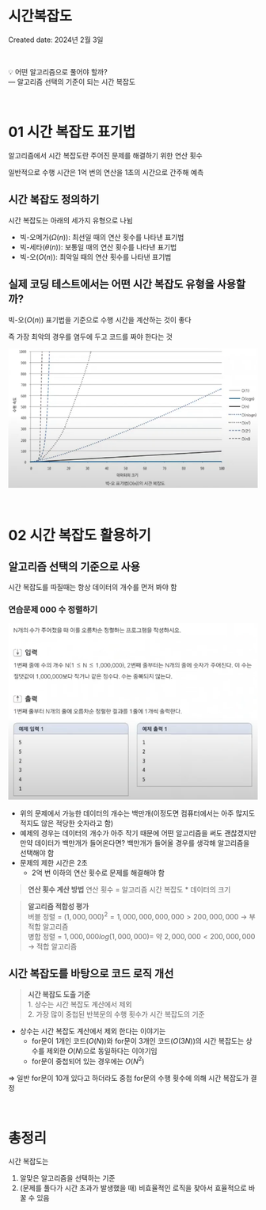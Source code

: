 # 시간복잡도

Created date: 2024년 2월 3일

<br>

<aside>

💡 어떤 알고리즘으로 풀어야 할까? <br>
— 알고리즘 선택의 기준이 되는 시간 복잡도

</aside>

<br>

# 01 시간 복잡도 표기법

알고리즘에서 시간 복잡도란 주어진 문제를 해결하기 위한 연산 횟수

일반적으로 수행 시간은 1억 번의 연산을 1초의 시간으로 간주해 예측

## 시간 복잡도 정의하기

시간 복잡도는 아래의 세가지 유형으로 나뉨

- 빅-오메가($Ω(n)$): 최선일 때의 연산 횟수를 나타낸 표기법
- 빅-세타($θ(n)$): 보통일 때의 연산 횟수를 나타낸 표기법
- 빅-오($O(n)$): 최악일 때의 연산 횟수를 나타낸 표기법

## 실제 코딩 테스트에서는 어떤 시간 복잡도 유형을 사용할까?

빅-오($O(n)$) 표기법을 기준으로 수행 시간을 계산하는 것이 좋다

즉 가장 최악의 경우를 염두에 두고 코드를 짜야 한다는 것

![Untitled](image/time_conplexity/time_complexity_image1.png)

<br>

# 02 시간 복잡도 활용하기

## 알고리즘 선택의 기준으로 사용

시간 복잡도를 따질때는 항상 데이터의 개수를 먼저 봐야 함

### 연습문제 000 수 정렬하기

![Untitled](image/time_conplexity/time_complexity_image2.png)

- 위의 문제에서 가능한 데이터의 개수는 백만개(이정도면 컴퓨터에서는 아주 많지도 적지도 않은 적당한 숫자라고 함)
- 예제의 경우는 데이터의 개수가 아주 작기 때문에 어떤 알고리즘을 써도 괜찮겠지만 만약 데이터가 백만개가 들어온다면? 백만개가 들어올 경우를 생각해 알고리즘을 선택해야 함
- 문제의 제한 시간은 2초
    - 2억 번 이하의 연산 횟수로 문제를 해결해야 함

> **연산 횟수 계산 방법**
연산 횟수 = 알고리즘 시간 복잡도 * 데이터의 크기
> 

> **알고리즘 적합성 평가** <br>
버블 정렬 = $(1,000,000)^2=1,000,000,000,000>200,000,000$ → 부적합 알고리즘 <br>
병합 정렬 = $1,000,000log(1,000,000)=$ 약 $2,000,000<200,000,000$ → 적합 알고리즘
> 

## 시간 복잡도를 바탕으로 코드 로직 개선

> **시간 복잡도 도출 기준** <br>
    1. 상수는 시간 복잡도 계산에서 제외 <br>
    2. 가장 많이 중첩된 반복문의 수행 횟수가 시간 복잡도의 기준
> 

- 상수는 시간 복잡도 계산에서 제외 한다는 이야기는
    - for문이 1개인 코드($O(N)$)와 for문이 3개인 코드($O(3N)$)의 시간 복잡도는 상수를 제외한 $O(N)$으로 동일하다는 이야기임
    - for문이 중첩되어 있는 경우에는 $O(N^2)$

⇒ 일반 for문이 10개 있다고 하더라도 중첩 for문의 수행 횟수에 의해 시간 복잡도가 결정

<br>

# 총정리

시간 복잡도는

1. 알맞은 알고리즘을 선택하는 기준
2. (문제를 풀다가 시간 초과가 발생했을 때) 비효율적인 로직을 찾아서 효율적으로 바꿀 수 있음